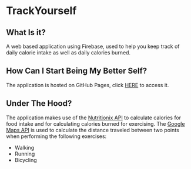 # TrackYourself

## What Is it?
A web based application using Firebase, used to help you keep track of daily calorie intake as well as daily calories burned.

## How Can I Start Being My Better Self?
The application is hosted on GitHub Pages, click [HERE](https://xtiane.github.io/TrackYourself/) to access it.

## Under The Hood?
The application makes use of the [Nutritionix API](https://developer.nutritionix.com/) to calculate calories for food intake and for calculating calories burned for exercising.  The [Google Maps API](https://developers.google.com/maps/) is used to calculate the distance traveled between two points when performing the following exercises:
  * Walking
  * Running
  * Bicycling

